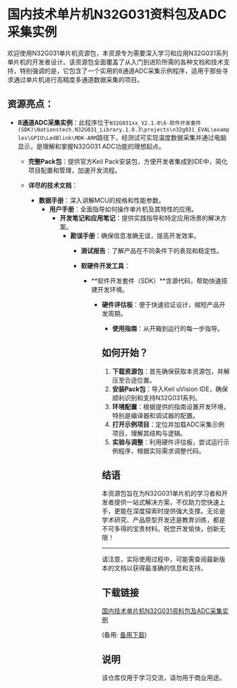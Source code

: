 # 国内技术单片机N32G031资料包及ADC采集实例

欢迎使用N32G031单片机资源包，本资源专为需要深入学习和应用N32G031系列单片机的开发者设计。该资源包全面覆盖了从入门到进阶所需的各种文档和技术支持，特别强调的是，它包含了一个实用的8通道ADC采集示例程序，适用于那些寻求通过单片机进行高精度多通道数据采集的项目。

## 资源亮点：

- **8通道ADC采集实例**：此程序位于`N32G031xx_V2.1.0\6-软件开发套件(SDK)\Nationstech.N32G031_Library.1.0.3\projects\n32g031_EVAL\examples\GPIO\LedBlink\MDK-ARM`路径下，经测试可实现温度数据采集并通过电脑显示，是理解和掌握N32G031 ADC功能的理想起点。

  - **完整Pack包**：提供官方Keil Pack安装包，方便开发者集成到IDE中，简化项目配置和管理，加速开发流程。

  - **详尽的技术文档**：
      - **数据手册**：深入讲解MCU的规格和性能参数。
          - **用户手册**：全面指导如何操作单片机及其特性的应用。
              - **开发笔记和应用笔记**：提供实践指导和特定应用场景的解决方案。
                  - **勘误手册**：确保信息准确无误，提高开发效率。
                      - **测试报告**：了解产品在不同条件下的表现和稳定性。

                      - **软硬件开发工具**：
                          - **软件开发套件（SDK）**含源代码，帮助快速搭建开发环境。
                              - **硬件评估板**：便于快速验证设计，缩短产品开发周期。
                                  - **使用指南**：从开箱到运行的每一步指导。

                                  ## 如何开始？

                                  1. **下载资源包**：首先确保获取本资源包，并解压至合适位置。
                                  2. **安装Pack包**：导入Keil uVision IDE，确保顺利识别和支持N32G031系列。
                                  3. **环境配置**：根据提供的指南设置开发环境，特别是编译器和调试器的配置。
                                  4. **打开示例项目**：定位并加载ADC采集示例项目，理解其结构与逻辑。
                                  5. **实验与调整**：利用硬件评估板，尝试运行示例程序，根据实际需求调整代码。

                                  ## 结语

                                  本资源包旨在为N32G031单片机的学习者和开发者提供一站式解决方案，不仅助力您快速上手，更能在深度探索时提供强大支撑。无论是学术研究、产品原型开发还是教育训练，都是不可多得的宝贵材料。祝您开发愉快，创新无限！

                                  ---

                                  请注意，实际使用过程中，可能需查阅最新版本的文档以获得最准确的信息和支持。

                                  ## 下载链接
                                  [国内技术单片机N32G031资料包及ADC采集实例](https://pan.quark.cn/s/bb902dafd578) 

                                  (备用: [备用下载](https://pan.baidu.com/s/1UffUfNzr4XfozagDB1tf7g?pwd=1234))

                                  ## 说明

                                  该仓库仅用于学习交流，请勿用于商业用途。

